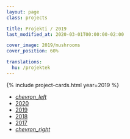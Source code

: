 ```yaml
---
layout: page
class: projects

title: Projekti / 2019
last_modified_at: 2020-03-01T00:00:00-02:00

cover_image: 2019/mushrooms
cover_position: 60%

translations:
  hu: /projektek
---
```

{% include project-cards.html year=2019 %}

<ul class="pagination center">
  <li class="waves-effect"><a href="/projekti"><i class="material-icons">chevron_left</i></a></li>
  <li class="waves-effect"><a href="/projekti">2020</a></li>
  <li class="active orange accent-2"><a href="#!">2019</a></li>
  <li class="waves-effect"><a href="/projekti/2018">2018</a></li>
  <li class="waves-effect"><a href="/projekti/2017">2017</a></li>
  <li class="waves-effect"><a href="/projekti/2018"><i class="material-icons">chevron_right</i></a></li>
</ul>

